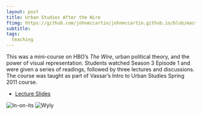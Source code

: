 ```yaml
---
layout: post
title: Urban Studies After the Wire
ftimg: https://github.com/johnmccartin/johnmccartin.github.io/blob/master/img/wire-course/inonit.png?raw=true
subtitle: 
tags:
  teaching
---
```


This was a mini-course on HBO’s _The Wire_, urban political theory, and the power of visual representation. Students watched Season 3 Episode 1 and were given a series of readings, followed by three lectures and discussions. The course was taught as part of Vassar’s Intro to Urban Studies Spring 2011 course.
* [Lecture Slides](https://drive.google.com/drive/folders/1n2ZQjJpXun0LR7Ey7favEcKiyTEvzfP1?usp=sharing)

![In-on-its](https://github.com/johnmccartin/johnmccartin.github.io/blob/master/img/wire-course/inonit.png?raw=true)
![Wyly](https://github.com/johnmccartin/johnmccartin.github.io/blob/master/img/wire-course/wyly.png?raw=true)